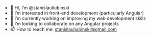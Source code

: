 - 👋 Hi, I’m @stanislauliubinski
- 👀 I’m interested in front-end development (particularly Angular) 
- 🌱 I’m currently working on improving my web development skills
- 💞️ I’m looking to collaborate on any Angular projects
- 📫 How to reach me: stanislauliubinski@gmail.com

<!---
stanislauliubinski/stanislauliubinski is a ✨ special ✨ repository because its `README.md` (this file) appears on your GitHub profile.
You can click the Preview link to take a look at your changes.
--->
